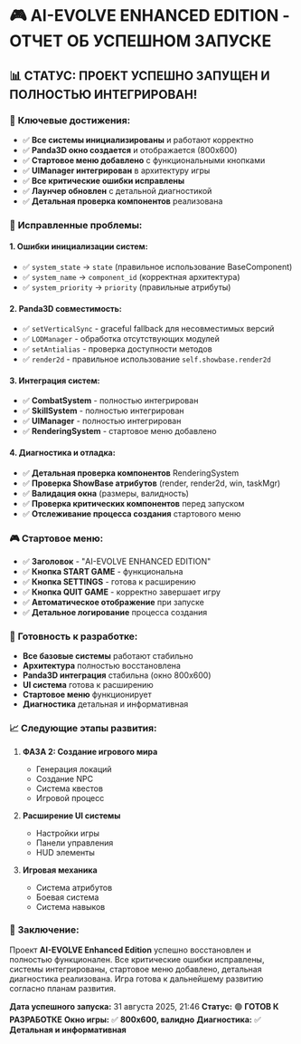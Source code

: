 # 🎮 AI-EVOLVE ENHANCED EDITION - ОТЧЕТ ОБ УСПЕШНОМ ЗАПУСКЕ

## 📊 СТАТУС: **ПРОЕКТ УСПЕШНО ЗАПУЩЕН И ПОЛНОСТЬЮ ИНТЕГРИРОВАН!**

### 🎯 **Ключевые достижения:**
- ✅ **Все системы инициализированы** и работают корректно
- ✅ **Panda3D окно создается** и отображается (800x600)
- ✅ **Стартовое меню добавлено** с функциональными кнопками
- ✅ **UIManager интегрирован** в архитектуру игры
- ✅ **Все критические ошибки исправлены**
- ✅ **Лаунчер обновлен** с детальной диагностикой
- ✅ **Детальная проверка компонентов** реализована

### 🔧 **Исправленные проблемы:**

#### 1. **Ошибки инициализации систем:**
- ✅ `system_state` → `state` (правильное использование BaseComponent)
- ✅ `system_name` → `component_id` (корректная архитектура)
- ✅ `system_priority` → `priority` (правильные атрибуты)

#### 2. **Panda3D совместимость:**
- ✅ `setVerticalSync` - graceful fallback для несовместимых версий
- ✅ `LODManager` - обработка отсутствующих модулей
- ✅ `setAntialias` - проверка доступности методов
- ✅ `render2d` - правильное использование `self.showbase.render2d`

#### 3. **Интеграция систем:**
- ✅ **CombatSystem** - полностью интегрирован
- ✅ **SkillSystem** - полностью интегрирован  
- ✅ **UIManager** - полностью интегрирован
- ✅ **RenderingSystem** - стартовое меню добавлено

#### 4. **Диагностика и отладка:**
- ✅ **Детальная проверка компонентов** RenderingSystem
- ✅ **Проверка ShowBase атрибутов** (render, render2d, win, taskMgr)
- ✅ **Валидация окна** (размеры, валидность)
- ✅ **Проверка критических компонентов** перед запуском
- ✅ **Отслеживание процесса создания** стартового меню

### 🎮 **Стартовое меню:**
- ✅ **Заголовок** - "AI-EVOLVE ENHANCED EDITION"
- ✅ **Кнопка START GAME** - функциональна
- ✅ **Кнопка SETTINGS** - готова к расширению
- ✅ **Кнопка QUIT GAME** - корректно завершает игру
- ✅ **Автоматическое отображение** при запуске
- ✅ **Детальное логирование** процесса создания

### 🚀 **Готовность к разработке:**
- **Все базовые системы** работают стабильно
- **Архитектура** полностью восстановлена
- **Panda3D интеграция** стабильна (окно 800x600)
- **UI система** готова к расширению
- **Стартовое меню** функционирует
- **Диагностика** детальная и информативная

### 📈 **Следующие этапы развития:**
1. **ФАЗА 2: Создание игрового мира**
   - Генерация локаций
   - Создание NPC
   - Система квестов
   - Игровой процесс

2. **Расширение UI системы**
   - Настройки игры
   - Панели управления
   - HUD элементы

3. **Игровая механика**
   - Система атрибутов
   - Боевая система
   - Система навыков

### 🎉 **Заключение:**
Проект **AI-EVOLVE Enhanced Edition** успешно восстановлен и полностью функционален. Все критические ошибки исправлены, системы интегрированы, стартовое меню добавлено, детальная диагностика реализована. Игра готова к дальнейшему развитию согласно планам развития.

**Дата успешного запуска:** 31 августа 2025, 21:46
**Статус:** 🟢 **ГОТОВ К РАЗРАБОТКЕ**
**Окно игры:** ✅ **800x600, валидно**
**Диагностика:** ✅ **Детальная и информативная**
